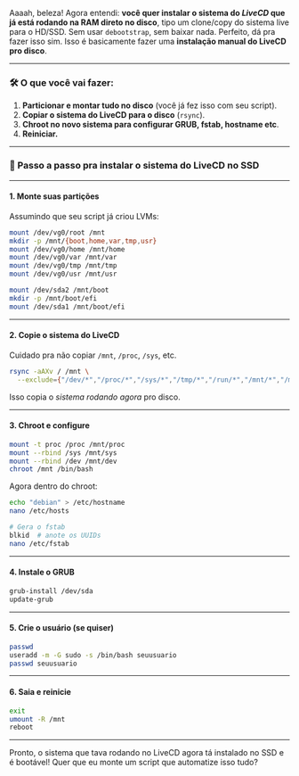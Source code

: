 Aaaah, beleza! Agora entendi: **você quer instalar o sistema do *LiveCD* que já está rodando na RAM direto no disco**, tipo um clone/copy do sistema live para o HD/SSD. Sem usar `debootstrap`, sem baixar nada. Perfeito, dá pra fazer isso sim. Isso é basicamente fazer uma **instalação manual do LiveCD pro disco**.

---

### 🛠️ O que você vai fazer:

1. **Particionar e montar tudo no disco** (você já fez isso com seu script).
2. **Copiar o sistema do LiveCD para o disco** (`rsync`).
3. **Chroot no novo sistema para configurar GRUB, fstab, hostname etc**.
4. **Reiniciar.**

---

### 🔂 Passo a passo pra instalar o sistema do LiveCD no SSD

---

#### 1. **Monte suas partições**

Assumindo que seu script já criou LVMs:

```bash
mount /dev/vg0/root /mnt
mkdir -p /mnt/{boot,home,var,tmp,usr}
mount /dev/vg0/home /mnt/home
mount /dev/vg0/var /mnt/var
mount /dev/vg0/tmp /mnt/tmp
mount /dev/vg0/usr /mnt/usr

mount /dev/sda2 /mnt/boot
mkdir -p /mnt/boot/efi
mount /dev/sda1 /mnt/boot/efi
```

---

#### 2. **Copie o sistema do LiveCD**

Cuidado pra não copiar `/mnt`, `/proc`, `/sys`, etc.

```bash
rsync -aAXv / /mnt \
  --exclude={"/dev/*","/proc/*","/sys/*","/tmp/*","/run/*","/mnt/*","/media/*","/lost+found"}
```

Isso copia o *sistema rodando agora* pro disco.

---

#### 3. **Chroot e configure**

```bash
mount -t proc /proc /mnt/proc
mount --rbind /sys /mnt/sys
mount --rbind /dev /mnt/dev
chroot /mnt /bin/bash
```

Agora dentro do chroot:

```bash
echo "debian" > /etc/hostname
nano /etc/hosts

# Gera o fstab
blkid  # anote os UUIDs
nano /etc/fstab
```

---

#### 4. **Instale o GRUB**

```bash
grub-install /dev/sda
update-grub
```

---

#### 5. **Crie o usuário (se quiser)**

```bash
passwd
useradd -m -G sudo -s /bin/bash seuusuario
passwd seuusuario
```

---

#### 6. **Saia e reinicie**

```bash
exit
umount -R /mnt
reboot
```

---

Pronto, o sistema que tava rodando no LiveCD agora tá instalado no SSD e é bootável! Quer que eu monte um script que automatize isso tudo?

